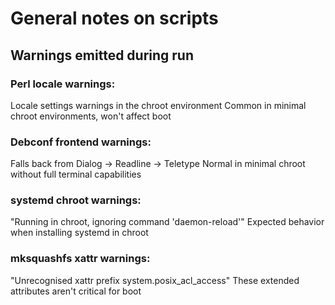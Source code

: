 # General notes on scripts

## Warnings emitted during run

### Perl locale warnings:
Locale settings warnings in the chroot environment
Common in minimal chroot environments, won't affect boot

### Debconf frontend warnings:
Falls back from Dialog → Readline → Teletype
Normal in minimal chroot without full terminal capabilities

### systemd chroot warnings:
"Running in chroot, ignoring command 'daemon-reload'"
Expected behavior when installing systemd in chroot

### mksquashfs xattr warnings:
"Unrecognised xattr prefix system.posix_acl_access"
These extended attributes aren't critical for boot
